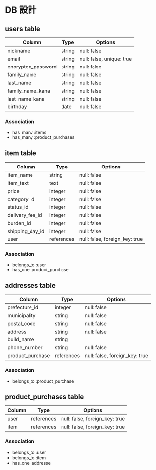 # DB 設計

## users table

| Column             | Type                | Options                 |
|--------------------|---------------------|-------------------------|
| nickname           | string              | null: false             |
| email              | string              | null: false, unique: true|
| encrypted_password | string              | null: false             |
| family_name        | string              | null: false             |
| last_name          | string              | null: false             |
| family_name_kana   | string              | null: false             |
| last_name_kana     | string              | null: false             |
| birthday           | date                | null: false             |

### Association

* has_many :items
* has_many :product_purchases

## item table

| Column                              | Type       | Options           |
|-------------------------------------|------------|-------------------|
| item_name                           | string     | null: false       |
| item_text                           | text       | null: false       |
| price                               | integer    | null: false       |
| category_id                         | integer    | null: false       |
| status_id                           | integer    | null: false       |
| delivery_fee_id                     | integer    | null: false       |
| burden_id                           | integer    | null: false       |
| shipping_day_id                     | integer    | null: false       |
| user                                | references  | null: false, foreign_key: true|



### Association

- belongs_to :user
- has_one :product_purchase

## addresses table

| Column               | Type       | Options           |
|----------------------|------------|-------------------|
| prefecture_id        | integer     | null: false       |
| municipality         | string      | null: false       |
| postal_code          | string      | null: false       |
| address              | string      | null: false       |
| build_name           | string      |                   |
| phone_number         | string      | null: false       |
| product_purchase     | references  | null: false, foreign_key: true|

### Association

- belongs_to :product_purchase

## product_purchases table

| Column               | Type       | Options           |
|----------------------|------------|-------------------|
| user                 | references  | null: false, foreign_key: true|
| item                 | references  | null: false, foreign_key: true|

### Association

- belongs_to :user
- belongs_to :item
- has_one :addresse